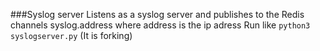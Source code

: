 ###Syslog server
Listens as a syslog server and publishes to the Redis channels syslog.address where address is the ip adress
Run like `python3 syslogserver.py` (It is forking)
